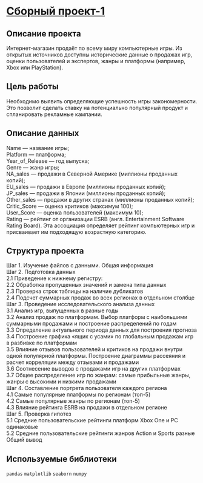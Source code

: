 # [Сборный проект-1](https://github.com/IvanZhoglik/yandex-practicum-projects/blob/main/05_integrated_project_1/integrated_project_1.ipynb)

## Описание проекта

Интернет-магазин продаёт по всему миру компьютерные игры. Из открытых источников доступны исторические данные о продажах игр, оценки пользователей и экспертов, жанры и платформы (например, Xbox или PlayStation).

## Цель работы

Необходимо выявить определяющие успешность игры закономерности. Это позволит сделать ставку на потенциально популярный продукт и спланировать рекламные кампании.

## Описание данных

Name — название игры;
<br>Platform — платформа;
<br>Year_of_Release — год выпуска;
<br>Genre — жанр игры;
<br>NA_sales — продажи в Северной Америке (миллионы проданных копий);
<br>EU_sales — продажи в Европе (миллионы проданных копий);
<br>JP_sales — продажи в Японии (миллионы проданных копий);
<br>Other_sales — продажи в других странах (миллионы проданных копий);
<br>Critic_Score — оценка критиков (максимум 100);
<br>User_Score — оценка пользователей (максимум 10);
<br>Rating — рейтинг от организации ESRB (англ. Entertainment Software Rating Board). Эта ассоциация определяет рейтинг компьютерных игр и присваивает им подходящую возрастную категорию.

## Структура проекта

Шаг 1. Изучение файлов с данными. Общая информация
<br>Шаг 2. Подготовка данных
<br>2.1  Приведение к нижнему регистру:
<br>2.2  Обработка пропущенных значений и замена типа данных
<br>2.3  Проверка строк таблицы на наличие дубликатов
<br>2.4  Подсчет суммарных продаж во всех регионах в отдельном столбце
<br>Шаг 3. Проведение исследовательского анализа данных
<br>3.1  Анализ игр, выпущенных в разные годы
<br>3.2  Анализ продаж по платформам. Выбор платформ с наибольшими суммарными продажами и построение распределений по годам
<br>3.3  Определение актуального периода данных для построения прогноза
<br>3.4  Построение графика «ящик с усами» по глобальным продажам игр в разбивке по платформам
<br>3.5  Влияние отзывов пользователей и критиков на продажи внутри одной популярной платформы. Построение диаграммы рассеяния и расчет корреляции между отзывами и продажами
<br>3.6  Соотнесение выводов с продажами игр на других платформах
<br>3.7  Общее распределение игр по жанрам: самые прибыльные жанры, жанры с высокими и низкими продажами
<br>Шаг 4. Составление портрета пользователя каждого региона
<br>4.1  Самые популярные платформы по регионам (топ-5)
<br>4.2  Самые популярные жанры по регионам (топ-5)
<br>4.3  Влияние рейтинга ESRB на продажи в отдельном регионе
<br>Шаг 5. Проверка гипотез
<br>5.1  Cредние пользовательские рейтинги платформ Xbox One и PC одинаковые
<br>5.2  Cредние пользовательские рейтинги жанров Action и Sports разные
<br>Общий вывод

## Используемые библиотеки
`pandas` `matplotlib` `seaborn` `numpy`
